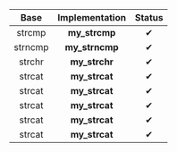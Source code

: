 | Base    | Implementation | Status |
|:-------:|:--------------:|:------:|
| strcmp  | **my_strcmp**  | ✔      |
| strncmp | **my_strncmp** | ✔      |
| strchr  | **my_strchr**  | ✔      |
| strcat  | **my_strcat**  | ✔      |
| strcat  | **my_strcat**  | ✔      |
| strcat  | **my_strcat**  | ✔      |
| strcat  | **my_strcat**  | ✔      |
| strcat  | **my_strcat**  | ✔      |